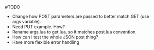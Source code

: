 #TODO

* Change how POST parameters are passed to better match GET (use args variable).
* Need PUT example. How?
* Rename args.lua to get.lua, so it matches post.lua convention.
* How can I test the whole JSON post thing?
* Have more flexible error handling
